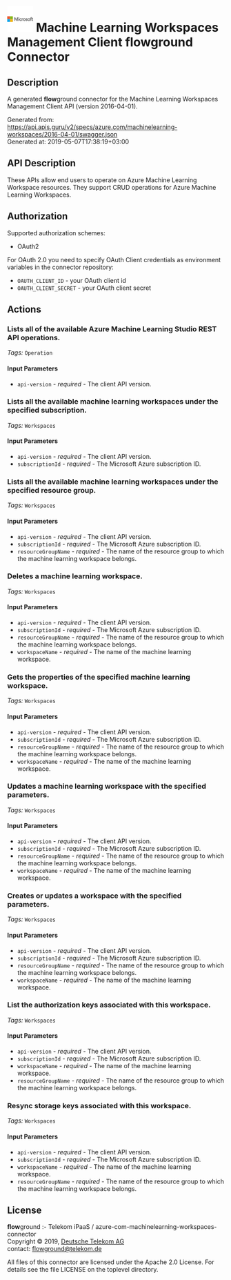 # ![LOGO](logo.png) Machine Learning Workspaces Management Client **flow**ground Connector

## Description

A generated **flow**ground connector for the Machine Learning Workspaces Management Client API (version 2016-04-01).

Generated from: https://api.apis.guru/v2/specs/azure.com/machinelearning-workspaces/2016-04-01/swagger.json<br/>
Generated at: 2019-05-07T17:38:19+03:00

## API Description

These APIs allow end users to operate on Azure Machine Learning Workspace resources. They support CRUD operations for Azure Machine Learning Workspaces.

## Authorization

Supported authorization schemes:
- OAuth2

For OAuth 2.0 you need to specify OAuth Client credentials as environment variables in the connector repository:
* `OAUTH_CLIENT_ID` - your OAuth client id
* `OAUTH_CLIENT_SECRET` - your OAuth client secret

## Actions

### Lists all of the available Azure Machine Learning Studio REST API operations.

*Tags:* `Operation`

#### Input Parameters
* `api-version` - _required_ - The client API version.

### Lists all the available machine learning workspaces under the specified subscription.

*Tags:* `Workspaces`

#### Input Parameters
* `api-version` - _required_ - The client API version.
* `subscriptionId` - _required_ - The Microsoft Azure subscription ID.

### Lists all the available machine learning workspaces under the specified resource group.

*Tags:* `Workspaces`

#### Input Parameters
* `api-version` - _required_ - The client API version.
* `subscriptionId` - _required_ - The Microsoft Azure subscription ID.
* `resourceGroupName` - _required_ - The name of the resource group to which the machine learning workspace belongs.

### Deletes a machine learning workspace.

*Tags:* `Workspaces`

#### Input Parameters
* `api-version` - _required_ - The client API version.
* `subscriptionId` - _required_ - The Microsoft Azure subscription ID.
* `resourceGroupName` - _required_ - The name of the resource group to which the machine learning workspace belongs.
* `workspaceName` - _required_ - The name of the machine learning workspace.

### Gets the properties of the specified machine learning workspace.

*Tags:* `Workspaces`

#### Input Parameters
* `api-version` - _required_ - The client API version.
* `subscriptionId` - _required_ - The Microsoft Azure subscription ID.
* `resourceGroupName` - _required_ - The name of the resource group to which the machine learning workspace belongs.
* `workspaceName` - _required_ - The name of the machine learning workspace.

### Updates a machine learning workspace with the specified parameters.

*Tags:* `Workspaces`

#### Input Parameters
* `api-version` - _required_ - The client API version.
* `subscriptionId` - _required_ - The Microsoft Azure subscription ID.
* `resourceGroupName` - _required_ - The name of the resource group to which the machine learning workspace belongs.
* `workspaceName` - _required_ - The name of the machine learning workspace.

### Creates or updates a workspace with the specified parameters.

*Tags:* `Workspaces`

#### Input Parameters
* `api-version` - _required_ - The client API version.
* `subscriptionId` - _required_ - The Microsoft Azure subscription ID.
* `resourceGroupName` - _required_ - The name of the resource group to which the machine learning workspace belongs.
* `workspaceName` - _required_ - The name of the machine learning workspace.

### List the authorization keys associated with this workspace.

*Tags:* `Workspaces`

#### Input Parameters
* `api-version` - _required_ - The client API version.
* `subscriptionId` - _required_ - The Microsoft Azure subscription ID.
* `workspaceName` - _required_ - The name of the machine learning workspace.
* `resourceGroupName` - _required_ - The name of the resource group to which the machine learning workspace belongs.

### Resync storage keys associated with this workspace.

*Tags:* `Workspaces`

#### Input Parameters
* `api-version` - _required_ - The client API version.
* `subscriptionId` - _required_ - The Microsoft Azure subscription ID.
* `workspaceName` - _required_ - The name of the machine learning workspace.
* `resourceGroupName` - _required_ - The name of the resource group to which the machine learning workspace belongs.

## License

**flow**ground :- Telekom iPaaS / azure-com-machinelearning-workspaces-connector<br/>
Copyright © 2019, [Deutsche Telekom AG](https://www.telekom.de)<br/>
contact: flowground@telekom.de

All files of this connector are licensed under the Apache 2.0 License. For details
see the file LICENSE on the toplevel directory.
